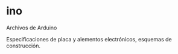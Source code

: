 # ino

Archivos de Arduino 

Especificaciones de placa y alementos electrónicos, esquemas de construcción.
